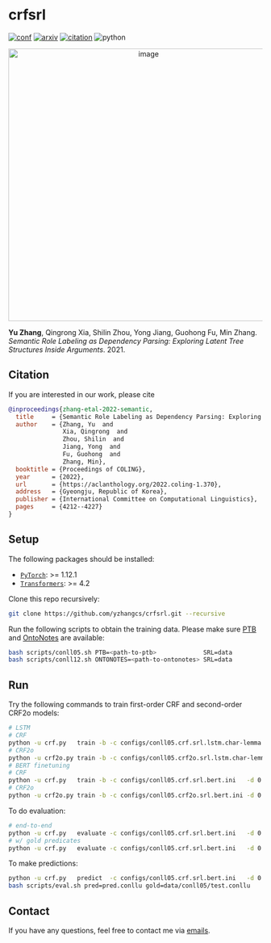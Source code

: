 # crfsrl

[![conf](https://img.shields.io/badge/COLING%202022-orange?style=flat-square)](https://aclanthology.org/2022.coling-1.370/)
[![arxiv](https://img.shields.io/badge/arXiv-2110.06865-b31b1b.svg?style=flat-square)](https://arxiv.org/abs/2110.06865)
[![citation](https://img.shields.io/badge/dynamic/json?label=citation&query=citationCount&url=https%3A%2F%2Fapi.semanticscholar.org%2Fgraph%2Fv1%2Fpaper%2F64332d61dfef5ac685500a238b8a79d75152c164%3Ffields%3DcitationCount&style=flat-square)](https://www.semanticscholar.org/paper/Semantic-Role-Labeling-as-Dependency-Parsing%3A-Tree-Zhang-Xia/64332d61dfef5ac685500a238b8a79d75152c164)
![python](https://img.shields.io/badge/python-%3E%3D%203.7-pybadges.svg?logo=python&style=flat-square)


<p align="center">
<img width="540" alt="image" src="https://user-images.githubusercontent.com/18402347/191160039-2024f0d5-54c5-4cb7-81a5-ba90d3335dfe.png">
</p>

**Yu Zhang**, Qingrong Xia, Shilin Zhou, Yong Jiang, Guohong Fu, Min Zhang. _Semantic Role Labeling as Dependency Parsing: Exploring Latent Tree Structures Inside Arguments_. 2021. 

## Citation

If you are interested in our work, please cite
```bib
@inproceedings{zhang-etal-2022-semantic,
  title     = {Semantic Role Labeling as Dependency Parsing: Exploring Latent Tree Structures inside Arguments},
  author    = {Zhang, Yu  and
               Xia, Qingrong  and
               Zhou, Shilin  and
               Jiang, Yong  and
               Fu, Guohong  and
               Zhang, Min},
  booktitle = {Proceedings of COLING},
  year      = {2022},
  url       = {https://aclanthology.org/2022.coling-1.370},
  address   = {Gyeongju, Republic of Korea},
  publisher = {International Committee on Computational Linguistics},
  pages     = {4212--4227}
}
```

## Setup

The following packages should be installed:
* [`PyTorch`](https://github.com/pytorch/pytorch): >= 1.12.1
* [`Transformers`](https://github.com/huggingface/transformers): >= 4.2

Clone this repo recursively:
```sh
git clone https://github.com/yzhangcs/crfsrl.git --recursive
```

Run the following scripts to obtain the training data.
Please make sure [PTB](http://catalog.ldc.upenn.edu/LDC99T42) and [OntoNotes](https://catalog.ldc.upenn.edu/LDC2013T19) are available:
```sh
bash scripts/conll05.sh PTB=<path-to-ptb>             SRL=data
bash scripts/conll12.sh ONTONOTES=<path-to-ontonotes> SRL=data
```

## Run

Try the following commands to train first-order CRF and second-order CRF2o models:
```sh
# LSTM
# CRF
python -u crf.py   train -b -c configs/conll05.crf.srl.lstm.char-lemma.ini   -d 0 -f char lemma -p exp/conll05.crf.srl.lstm.char-lemma/model   --cache --binarize
# CRF2o
python -u crf2o.py train -b -c configs/conll05.crf2o.srl.lstm.char-lemma.ini -d 0 -f char lemma -p exp/conll05.crf2o.srl.lstm.char-lemma/model --cache --binarize
# BERT finetuning
# CRF
python -u crf.py   train -b -c configs/conll05.crf.srl.bert.ini   -d 0 -p exp/conll05.crf.srl.bert/model   --batch-size=2000 --encoder bert --bert bert-large-cased --cache --binarize
# CRF2o
python -u crf2o.py train -b -c configs/conll05.crf2o.srl.bert.ini -d 0 -p exp/conll05.crf2o.srl.bert/model --batch-size=2000 --encoder bert --bert bert-large-cased --cache --binarize
```
To do evaluation:
```sh
# end-to-end
python -u crf.py   evaluate -c configs/conll05.crf.srl.bert.ini   -d 0 -p exp/conll05.crf.srl.bert/model
# w/ gold predicates
python -u crf.py   evaluate -c configs/conll05.crf.srl.bert.ini   -d 0 -p exp/conll05.crf.srl.bert/model --prd
```
To make predictions:
```sh
python -u crf.py   predict  -c configs/conll05.crf.srl.bert.ini   -d 0 -p exp/conll05.crf.srl.bert/model
bash scripts/eval.sh pred=pred.conllu gold=data/conll05/test.conllu
```

## Contact

If you have any questions, feel free to contact me via [emails](mailto:yzhang.cs@outlook.com).
